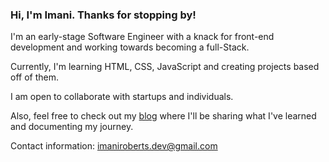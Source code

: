 ### Hi, I'm Imani. Thanks for stopping by!

I'm an early-stage Software Engineer with a knack for front-end development and working towards becoming a full-Stack. 

Currently, I'm learning HTML, CSS, JavaScript and creating projects based off of them.

I am open to collaborate with startups and individuals.

Also, feel free to check out my [blog](https://imanidevelops.hashnode.dev/) where I'll be sharing what I've learned and documenting my journey.

Contact information: imaniroberts.dev@gmail.com

